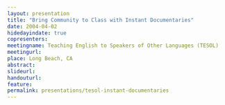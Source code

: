 ```yaml
---
layout: presentation
title: "Bring Community to Class with Instant Documentaries"
date: 2004-04-02
hidedayindate: true
copresenters: 
meetingname: Teaching English to Speakers of Other Languages (TESOL)
meetingurl: 
place: Long Beach, CA
abstract: 
slideurl:
handouturl:
feature: 
permalink: presentations/tesol-instant-documentaries
---
```

